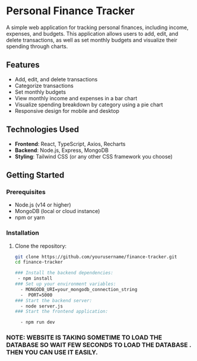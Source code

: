 # Personal Finance Tracker

A simple web application for tracking personal finances, including income, expenses, and budgets. This application allows users to add, edit, and delete transactions, as well as set monthly budgets and visualize their spending through charts.

## Features

- Add, edit, and delete transactions
- Categorize transactions
- Set monthly budgets
- View monthly income and expenses in a bar chart
- Visualize spending breakdown by category using a pie chart
- Responsive design for mobile and desktop

## Technologies Used

- **Frontend**: React, TypeScript, Axios, Recharts
- **Backend**: Node.js, Express, MongoDB
- **Styling**: Tailwind CSS (or any other CSS framework you choose)

## Getting Started

### Prerequisites

- Node.js (v14 or higher)
- MongoDB (local or cloud instance)
- npm or yarn

### Installation

1. Clone the repository:

   ```bash
   git clone https://github.com/yourusername/finance-tracker.git
   cd finance-tracker

   ### Install the backend dependencies:
    - npm install
   ### Set up your environment variables:
     - MONGODB_URI=your_mongodb_connection_string
     -  PORT=5000
   ### Start the backend server:
     - node server.js
   ### Start the frontend application: 

     - npm run dev

### NOTE: WEBSITE IS TAKING SOMETIME TO LOAD THE DATABASE SO WAIT FEW SECONDS TO LOAD THE DATABASE . THEN YOU CAN USE IT EASILY.